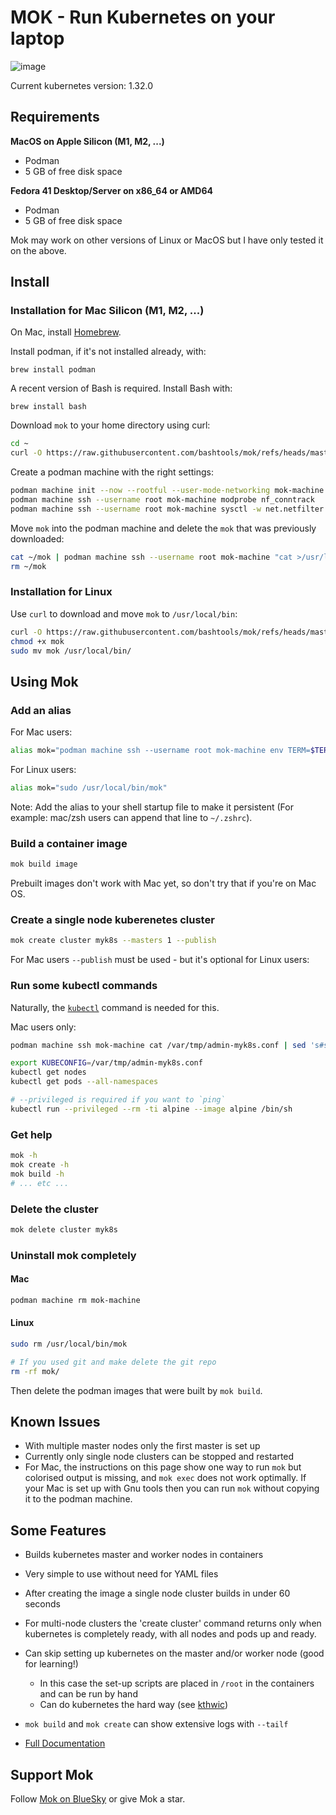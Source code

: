 # MOK - Run Kubernetes on your laptop

![image](https://github.com/user-attachments/assets/0750910e-d6da-4c65-92ea-f7bc64b116cc)


Current kubernetes version: 1.32.0

## Requirements

**MacOS on Apple Silicon (M1, M2, ...)**
* Podman
* 5 GB of free disk space

**Fedora 41 Desktop/Server on x86_64 or AMD64**
* Podman
* 5 GB of free disk space

Mok may work on other versions of Linux or MacOS but I have only tested it on the above.

## Install

### Installation for Mac Silicon (M1, M2, ...)

On Mac, install [Homebrew](https://brew.sh/).

Install podman, if it's not installed already, with:

```
brew install podman
```

A recent version of Bash is required. Install Bash with:

```
brew install bash
```

Download `mok` to your home directory using curl:

```bash
cd ~
curl -O https://raw.githubusercontent.com/bashtools/mok/refs/heads/master/package/mok
```

Create a podman machine with the right settings: 

```bash
podman machine init --now --rootful --user-mode-networking mok-machine
podman machine ssh --username root mok-machine modprobe nf_conntrack
podman machine ssh --username root mok-machine sysctl -w net.netfilter.nf_conntrack_max=163840
```

Move `mok` into the podman machine and delete the `mok` that was previously downloaded:

```bash
cat ~/mok | podman machine ssh --username root mok-machine "cat >/usr/local/bin/mok; chmod +x /usr/local/bin/mok"
rm ~/mok
```

### Installation for Linux

Use `curl` to download and move `mok` to `/usr/local/bin`:

```bash
curl -O https://raw.githubusercontent.com/bashtools/mok/refs/heads/master/package/mok
chmod +x mok
sudo mv mok /usr/local/bin/
```

## Using Mok

### Add an alias

For Mac users:

```bash
alias mok="podman machine ssh --username root mok-machine env TERM=$TERM mok"
```

For Linux users:

```bash
alias mok="sudo /usr/local/bin/mok"
```

Note: Add the alias to your shell startup file to make it persistent
(For example: mac/zsh users can append that line to `~/.zshrc`).

### Build a container image

```bash
mok build image
```

Prebuilt images don't work with Mac yet, so don't try that if you're on Mac OS.

### Create a single node kuberenetes cluster

```bash
mok create cluster myk8s --masters 1 --publish
```

For Mac users `--publish` must be used - but it's optional for Linux users:

### Run some kubectl commands

Naturally, the [`kubectl`](https://kubernetes.io/docs/tasks/tools/) command is needed for this.

Mac users only:
```bash
podman machine ssh mok-machine cat /var/tmp/admin-myk8s.conf | sed 's#server:.*#server: https://127.0.0.1:6443#' >/var/tmp/admin-myk8s.conf
```

```bash
export KUBECONFIG=/var/tmp/admin-myk8s.conf
kubectl get nodes
kubectl get pods --all-namespaces
```

```bash
# --privileged is required if you want to `ping`
kubectl run --privileged --rm -ti alpine --image alpine /bin/sh
```

### Get help

```bash
mok -h
mok create -h
mok build -h
# ... etc ...
```

### Delete the cluster

```bash
mok delete cluster myk8s
```

### Uninstall mok completely

#### Mac

```bash
podman machine rm mok-machine
```

#### Linux

```bash
sudo rm /usr/local/bin/mok

# If you used git and make delete the git repo
rm -rf mok/
```

Then delete the podman images that were built by `mok build`.

## Known Issues

* With multiple master nodes only the first master is set up
* Currently only single node clusters can be stopped and restarted
* For Mac, the instructions on this page show one way to run `mok` but colorised
  output is missing, and `mok exec` does not work optimally. If your Mac is set
  up with Gnu tools then you can run `mok` without copying it to the podman
  machine.

## Some Features

* Builds kubernetes master and worker nodes in containers
* Very simple to use without need for YAML files
* After creating the image a single node cluster builds in under 60 seconds
* For multi-node clusters the 'create cluster' command returns only when kubernetes is completely ready, with all nodes and pods up and ready.
* Can skip setting up kubernetes on the master and/or worker node (good for learning!)
  * In this case the set-up scripts are placed in `/root` in the containers and can be run by hand
  * Can do kubernetes the hard way (see [kthwic](https://github.com/my-own-kind/kubernetes-the-hard-way-in-containers))
* `mok build` and `mok create` can show extensive logs with `--tailf`

* [Full Documentation](https://github.com/bashtools/mokctl-docs/tree/master/docs)

## Support Mok

Follow [Mok on BlueSky](https://bsky.app/profile/github-mok.bsky.social) or give Mok a star.
